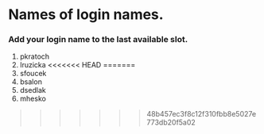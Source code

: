 # Names of login names.

### Add your login name to the last available slot.

1. pkratoch
2. lruzicka
<<<<<<< HEAD
=======
3. sfoucek
4. bsalon
5. dsedlak
6. mhesko
>>>>>>> 48b457ec3f8c12f310fbb8e5027e773db20f5a02
